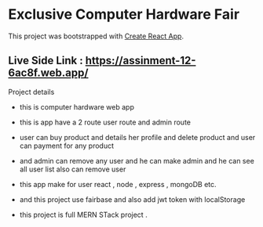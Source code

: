 # Exclusive Computer Hardware Fair

This project was bootstrapped with [Create React App](https://assinment-12-6ac8f.web.app/).

## Live Side Link : https://assinment-12-6ac8f.web.app/

Project details

- this is computer hardware web app

- this is app have a 2 route user route and admin route

- user can buy product and details her profile and delete product and user can payment for any product

- and admin can remove any user and he can make admin and he can see all user list also can remove user

- this app make for user react , node , express , mongoDB etc.

- and this project use fairbase and also add jwt token with localStorage

- this project is full MERN STack project .
